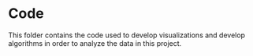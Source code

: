 # Code
This folder contains the code used to develop visualizations and develop algorithms in order to analyze the data in this project.
